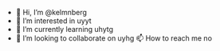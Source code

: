 - 👋 Hi, I’m @kelmnberg
- 👀 I’m interested in uyyt
- 🌱 I’m currently learning uhytg 
- 💞️ I’m looking to collaborate on uyhg
 📫 How to reach me no

<!---
kelmnberg/kelmnberg is a ✨ special ✨ repository because its `README.md` (this file) appears on your GitHub profile.
You can click the Preview link to take a look at your changes.
--->
